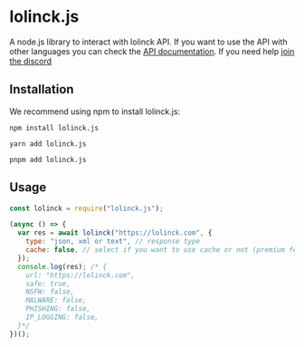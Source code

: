 # lolinck.js

A node.js library to interact with lolinck API. If you want to use the API with other languages you can check the [API documentation](https://lolinck.vercel.app/). If you need help [join the discord](https://dsc.gg/loick)

## Installation

We recommend using npm to install lolinck.js:

```
npm install lolinck.js
```

```
yarn add lolinck.js
```

```
pnpm add lolinck.js
```

## Usage

```js
const lolinck = require("lolinck.js");

(async () => {
  var res = await lolinck("https://lolinck.com", {
    type: "json, xml or text", // response type
    cache: false, // select if you want to use cache or not (premium feature)
  });
  console.log(res); /* {
    url: "https://lolinck.com",
    safe: true,
    NSFW: false,
    MALWARE: false,
    PHISHING: false,
    IP_LOGGING: false,
  }*/
})();
```
